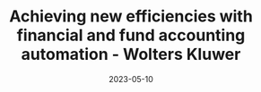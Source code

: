 ---
category:
- .nan
date: 2023-05-10
keyword_suggestion: ubuntu install docker
post_inspiration: https://www.wolterskluwer.com/en/expert-insights/wp-achieving-efficiencies-with-financial-accounting-automation
silot_terms: digital automation
title: Achieving new efficiencies with financial and fund accounting <b>automation</b>
  - Wolters Kluwer
---